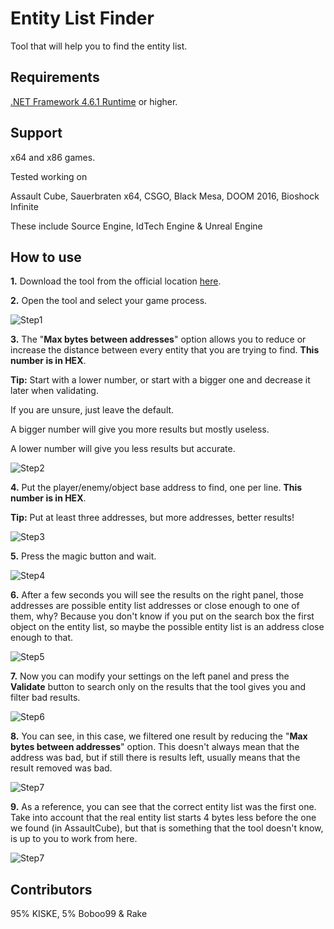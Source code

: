 # Entity List Finder
Tool that will help you to find the entity list.

## Requirements
[.NET Framework 4.6.1 Runtime](https://dotnet.microsoft.com/download/dotnet-framework/net461) or higher.

## Support
x64 and x86 games.

Tested working on

Assault Cube, Sauerbraten x64, CSGO, Black Mesa, DOOM 2016, Bioshock Infinite

These include Source Engine, IdTech Engine & Unreal Engine

## How to use
**1.** Download the tool from the official location [here](https://guidedhacking.com/resources/gh-entity-list-finder.36/).

**2.** Open the tool and select your game process.

  ![Step1](https://i.imgur.com/WyxOq39.png)


**3.** The "**Max bytes between addresses**" option allows you to reduce or increase the distance between every entity that you are trying
to find. **This number is in HEX**.

  **Tip:** Start with a lower number, or start with a bigger one and decrease it later when validating.

  If you are unsure, just leave the default.
  
  A bigger number will give you more results but mostly useless.
  
  A lower number will give you less results but accurate.
  
  ![Step2](https://i.imgur.com/hB8wx6j.png)
  
  
**4.** Put the player/enemy/object base address to find, one per line. **This number is in HEX**.

  **Tip:** Put at least three addresses, but more addresses, better results!

  ![Step3](https://i.imgur.com/UELDFeg.png)
  
  
**5.** Press the magic button and wait.
  
  ![Step4](https://i.imgur.com/VsJ8Qa4.png)
  
  
**6.** After a few seconds you will see the results on the right panel, those addresses are possible entity list addresses or
close enough to one of them, why? Because you don't know if you put on the search box the first object on the entity list,
so maybe the possible entity list is an address close enough to that.
  
  ![Step5](https://i.imgur.com/hp1wNFu.png)
  
  
**7.** Now you can modify your settings on the left panel and press the **Validate** button to search only on the results that
the tool gives you and filter bad results.
  
  ![Step6](https://i.imgur.com/s50Qisi.png)
  
  
**8.**  You can see, in this case, we filtered one result by reducing the "**Max bytes between addresses**" option.
This doesn't always mean that the address was bad, but if still there is results left, usually means that the result removed was bad.
  
  ![Step7](https://i.imgur.com/P6rrsFT.png)
  
  
**9.** As a reference, you can see that the correct entity list was the first one. Take into account that the real entity list starts
4 bytes less before the one we found (in AssaultCube), but that is something that the tool doesn't know, is up to you to work from here.

  ![Step7](https://i.imgur.com/BSmrN9c.png)

## Contributors
95% KISKE, 5% Boboo99 & Rake